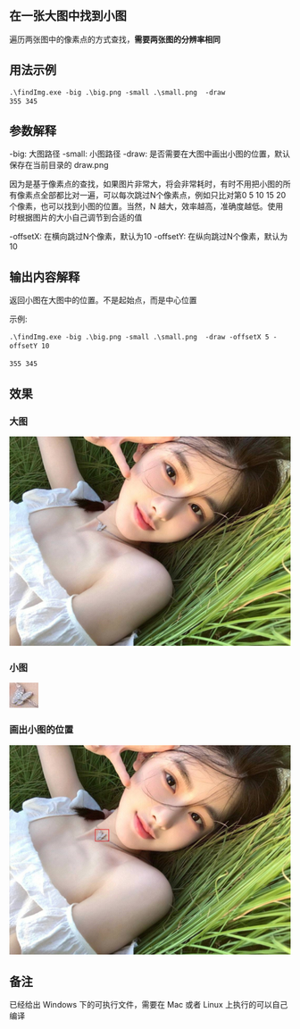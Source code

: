 ## 在一张大图中找到小图
遍历两张图中的像素点的方式查找，**需要两张图的分辨率相同**

## 用法示例
```shell
.\findImg.exe -big .\big.png -small .\small.png  -draw
355 345
```

## 参数解释

-big: 大图路径
-small: 小图路径
-draw: 是否需要在大图中画出小图的位置，默认保存在当前目录的 draw.png

因为是基于像素点的查找，如果图片非常大，将会非常耗时，有时不用把小图的所有像素点全部都比对一遍，可以每次跳过N个像素点，例如只比对第0 5 10 15 20 个像素，也可以找到小图的位置。当然，N 越大，效率越高，准确度越低。使用时根据图片的大小自己调节到合适的值

-offsetX: 在横向跳过N个像素，默认为10
-offsetY: 在纵向跳过N个像素，默认为10

## 输出内容解释

返回小图在大图中的位置。不是起始点，而是中心位置

示例:

```shell
.\findImg.exe -big .\big.png -small .\small.png  -draw -offsetX 5 -offsetY 10

355 345
```
## 效果

### 大图
![](./big.png)
### 小图
![](./small.png)

### 画出小图的位置
![](./draw.png)

## 备注
已经给出 Windows 下的可执行文件，需要在 Mac 或者 Linux 上执行的可以自己编译  